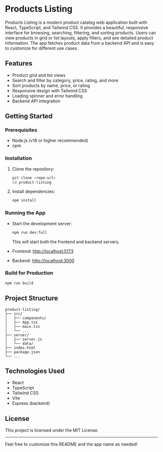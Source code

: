 # Products Listing

Products Listing is a modern product catalog web application built with React, TypeScript, and Tailwind CSS. It provides a beautiful, responsive interface for browsing, searching, filtering, and sorting products. Users can view products in grid or list layouts, apply filters, and see detailed product information. The app fetches product data from a backend API and is easy to customize for different use cases.

## Features

- Product grid and list views
- Search and filter by category, price, rating, and more
- Sort products by name, price, or rating
- Responsive design with Tailwind CSS
- Loading spinner and error handling
- Backend API integration

## Getting Started

### Prerequisites

- Node.js (v18 or higher recommended)
- npm

### Installation

1. Clone the repository:
   ```bash
   git clone <repo-url>
   cd product-listing
   ```
2. Install dependencies:
   ```bash
   npm install
   ```

### Running the App

- Start the development server:

  ```bash
  npm run dev:full
  ```

  This will start both the frontend and backend servers.

- Frontend: [http://localhost:5173](http://localhost:5173)
- Backend: [http://localhost:3000](http://localhost:3000)

### Build for Production

```bash
npm run build
```

## Project Structure

```
product-listing/
├── src/
│   ├── components/
│   ├── App.tsx
│   ├── main.tsx
│   └── ...
├── server/
│   ├── server.js
│   └── data/
├── index.html
├── package.json
└── ...
```

## Technologies Used

- React
- TypeScript
- Tailwind CSS
- Vite
- Express (backend)

## License

This project is licensed under the MIT License.

---

Feel free to customize this README and the app name as needed!
